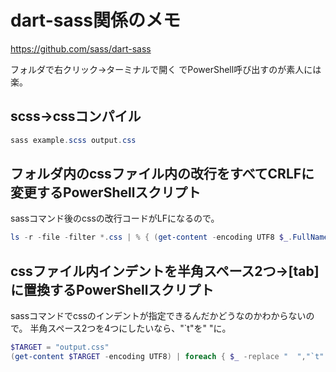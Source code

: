 # dart-sass関係のメモ
https://github.com/sass/dart-sass

フォルダで右クリック→ターミナルで開く でPowerShell呼び出すのが素人には楽。

## scss→cssコンパイル

```PowerShell
sass example.scss output.css
```

## フォルダ内のcssファイル内の改行をすべてCRLFに変更するPowerShellスクリプト

sassコマンド後のcssの改行コードがLFになるので。

```PowerShell
ls -r -file -filter *.css | % { (get-content -encoding UTF8 $_.FullName) -join "`r`n" | set-content -encoding UTF8 $_.FullName }
```

## cssファイル内インデントを半角スペース2つ→[tab]に置換するPowerShellスクリプト

sassコマンドでcssのインデントが指定できるんだかどうなのかわからないので。 
半角スペース2つを4つにしたいなら、"`t"を"    "に。

```PowerShell
$TARGET = "output.css"
(get-content $TARGET -encoding UTF8) | foreach { $_ -replace "  ","`t" } |  set-content $TARGET -encoding UTF8
```